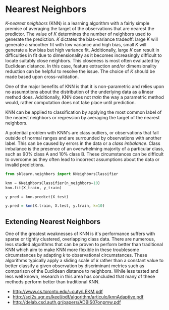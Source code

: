 # Nearest Neighbors

_K-nearest neighbors_ (KNN) is a learning algorithm with a fairly simple premise of averaging the target of the observations that are nearest the predictor. The value of $K$ determines the number of neighbors used to generate the prediction. $K$ dictates the bias-variance tradeoff: large $K$ will generate a smoother fit with low variance and high bias, small $K$ will generate a low bias but high variance fit. Additionally, large $K$ can result in difficulties in fit due to dimensionality as it becomes increasingly difficult to locate suitably close neighbors. This closeness is most often evaluated by Euclidean distance. In this case, feature extraction and/or dimensionality reduction can be helpful to resolve the issue. The choice of $K$ should be made based upon cross-validation.

One of the major benefits of KNN is that it is non-parametric and relies upon no assumptions about the distribution of the underlying data as a linear method does. Additionally, KNN does not _train_ the way a parametric method would, rather computation does not take place until prediction.

KNN can be applied to classification by applying the most common label of the nearest neighbors or regression by averaging the target of the nearest neighbors.

A potential problem with KNN's are class outliers, or observations that fall outside of normal ranges and are surrounded by observations with another label. This can be caused by errors in the data or a _class imbalance_. Class imbalance is the presence of an overwhelming majority of a particular class, such as 90% class A and 10% class B. These circumstances can be difficult to overcome as they often lead to incorrect assumptions about the data or invalid predictions.

```python
from sklearn.neighbors import KNeighborsClassifier

knn = KNeighborsClassifier(n_neighbors=10)
knn.fit(X_train, y_train)

y_pred = knn.predict(X_test)
```

```r
y.pred = knn(X.train, X.test, y.train, k=10)
```

## Extending Nearest Neighbors

One of the greatest weaknesses of KNN is it's performance suffers with sparse or tightly clustered, overlapping class data. There are numerous, less studied algorithms that can be proven to perform better than traditional KNN which aim to make KNN more flexible in these troublesome circumstances by adapting $k$ to observational circumstances. These algorithms typically apply a sliding scale of $k$ rather than a constant value to better classify a given observation by discriminant metrics such as comparison of the Euclidean distance to neighbors. While less tested and less well known, research in this area has concluded that many of these methods perform better than traditional KNN.

- http://www.cs.toronto.edu/~cuty/LEKM.pdf
- http://sci2s.ugr.es/keel/pdf/algorithm/articulo/knnAdaptive.pdf
- http://delab.csd.auth.gr/papers/ADBIS07onpmw.pdf
